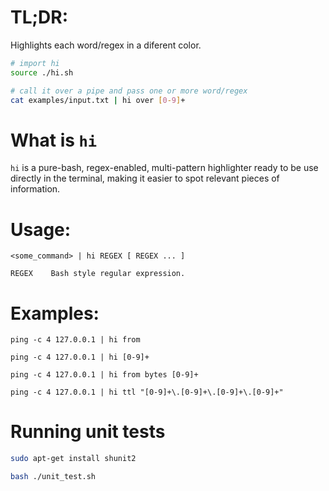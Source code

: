 # TL;DR:

Highlights each word/regex in a diferent color.

```bash
# import hi
source ./hi.sh

# call it over a pipe and pass one or more word/regex
cat examples/input.txt | hi over [0-9]+
```

# What is `hi`

`hi` is a pure-bash, regex-enabled, multi-pattern highlighter ready to be use directly in the terminal, making it easier to spot relevant pieces of information.

# Usage:

```
<some_command> | hi REGEX [ REGEX ... ]

REGEX    Bash style regular expression. 
```

# Examples: 

```
ping -c 4 127.0.0.1 | hi from

ping -c 4 127.0.0.1 | hi [0-9]+

ping -c 4 127.0.0.1 | hi from bytes [0-9]+
 
ping -c 4 127.0.0.1 | hi ttl "[0-9]+\.[0-9]+\.[0-9]+\.[0-9]+"
```

# Running unit tests

```bash
sudo apt-get install shunit2

bash ./unit_test.sh
```